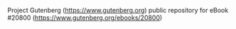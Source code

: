 Project Gutenberg (https://www.gutenberg.org) public repository for eBook #20800 (https://www.gutenberg.org/ebooks/20800)
